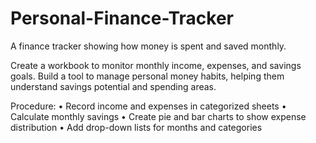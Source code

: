 # Personal-Finance-Tracker

A finance tracker showing how money is spent and saved monthly.

Create a workbook to monitor monthly income, expenses, and savings goals. 
Build a tool to manage personal money habits, helping them understand savings potential and spending areas.

Procedure: 
• Record income and expenses in categorized sheets
• Calculate monthly savings 
• Create pie and bar charts to show expense distribution 
• Add drop-down lists for months and categories
